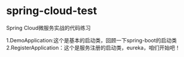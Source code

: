 # spring-cloud-test
Spring Cloud微服务实战的代码练习

1.DemoApplication:这个是基本的启动类，回顾一下spring-boot的启动类
2.RegisterApplication：这个是服务注册的启动类，eureka，咱们开始吧！
